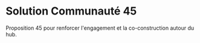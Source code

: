 # Solution Communauté 45

Proposition 45 pour renforcer l'engagement et la co-construction autour du hub.
